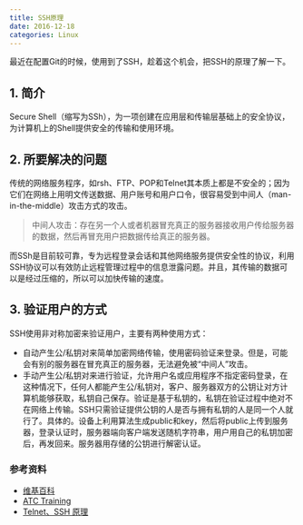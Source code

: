 ```yaml
---
title: SSH原理
date: 2016-12-18
categories: Linux
---
```


最近在配置Git的时候，使用到了SSH，趁着这个机会，把SSH的原理了解一下。

## 1. 简介
Secure Shell（缩写为SSh），为一项创建在应用层和传输层基础上的安全协议，为计算机上的Shell提供安全的传输和使用环境。

## 2. 所要解决的问题
传统的网络服务程序，如rsh、FTP、POP和Telnet其本质上都是不安全的；因为它们在网络上用明文传送数据、用户账号和用户口令，很容易受到中间人（man-in-the-middle）攻击方式的攻击。
> 中间人攻击：存在另一个人或者机器冒充真正的服务器接收用户传给服务器的数据，然后再冒充用户把数据传给真正的服务器。

而SSh是目前较可靠，专为远程登录会话和其他网络服务提供安全性的协议，利用SSH协议可以有效防止远程管理过程中的信息泄露问题。并且，其传输的数据可以是经过压缩的，所以可以加快传输的速度。

## 3. 验证用户的方式
SSH使用非对称加密来验证用户，主要有两种使用方式：

- 自动产生公/私钥对来简单加密网络传输，使用密码验证来登录。但是，可能会有别的服务器在冒充真正的服务器，无法避免被“中间人”攻击。
- 手动产生公/私钥对来进行验证，允许用户名或应用程序不指定密码登录，在这种情况下，任何人都能产生公/私钥对，客户、服务器双方的公钥让对方计算机能够获取，私钥自己保存。验证是基于私钥的，私钥在验证过程中绝对不在网络上传输。SSH只需验证提供公钥的人是否与拥有私钥的人是同一个人就行了。具体的。设备上利用算法生成public和key，然后将public上传到服务器，登录认证时，服务器端向客户端发送随机字符串，用户用自己的私钥加密后，再发回来。服务器用存储的公钥进行解密认证。

### 参考资料
- [维基百科](https://zh.wikipedia.org/wiki/Secure_Shell)
- [ATC Training](https://zsw.gitbooks.io/atc-training/content/ssh.html)
- [Telnet、SSH 原理](https://www.chenshaowen.com/telnet-ssh-key/)
